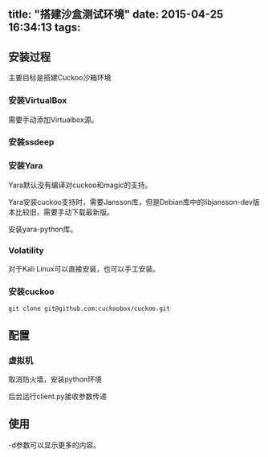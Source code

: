 title: "搭建沙盒测试环境"
date: 2015-04-25 16:34:13
tags:
---

## 安装过程

主要目标是搭建Cuckoo沙箱环境

### 安装VirtualBox

需要手动添加Virtualbox源。

### 安装ssdeep

### 安装Yara

Yara默认没有编译对cuckoo和magic的支持。

Yara安装cuckoo支持时，需要Jansson库，但是Debian库中的libjansson-dev版本比较旧，需要手动下载最新版。

安装yara-python库。

### Volatility

对于Kali Linux可以直接安装，也可以手工安装。

### 安装cuckoo

`git clone git@github.com:cuckoobox/cuckoo.git`

## 配置

### 虚拟机

取消防火墙，安装python环境

后台运行client.py接收参数传递

## 使用

-d参数可以显示更多的内容。


